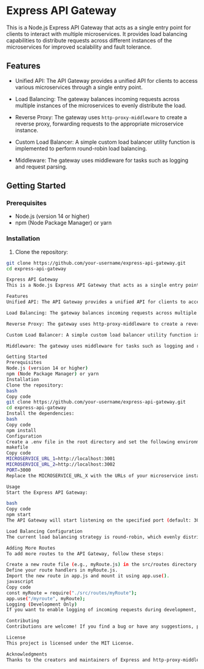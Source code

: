 # Express API Gateway

This is a Node.js Express API Gateway that acts as a single entry point for clients to interact with multiple microservices. It provides load balancing capabilities to distribute requests across different instances of the microservices for improved scalability and fault tolerance.

## Features

- Unified API: The API Gateway provides a unified API for clients to access various microservices through a single entry point.

- Load Balancing: The gateway balances incoming requests across multiple instances of the microservices to evenly distribute the load.

- Reverse Proxy: The gateway uses `http-proxy-middleware` to create a reverse proxy, forwarding requests to the appropriate microservice instance.

- Custom Load Balancer: A simple custom load balancer utility function is implemented to perform round-robin load balancing.

- Middleware: The gateway uses middleware for tasks such as logging and request parsing.

## Getting Started

### Prerequisites

- Node.js (version 14 or higher)
- npm (Node Package Manager) or yarn

### Installation

1. Clone the repository:

```bash
git clone https://github.com/your-username/express-api-gateway.git
cd express-api-gateway

Express API Gateway
This is a Node.js Express API Gateway that acts as a single entry point for clients to interact with multiple microservices. It provides load balancing capabilities to distribute requests across different instances of the microservices for improved scalability and fault tolerance.

Features
Unified API: The API Gateway provides a unified API for clients to access various microservices through a single entry point.

Load Balancing: The gateway balances incoming requests across multiple instances of the microservices to evenly distribute the load.

Reverse Proxy: The gateway uses http-proxy-middleware to create a reverse proxy, forwarding requests to the appropriate microservice instance.

Custom Load Balancer: A simple custom load balancer utility function is implemented to perform round-robin load balancing.

Middleware: The gateway uses middleware for tasks such as logging and request parsing.

Getting Started
Prerequisites
Node.js (version 14 or higher)
npm (Node Package Manager) or yarn
Installation
Clone the repository:
bash
Copy code
git clone https://github.com/your-username/express-api-gateway.git
cd express-api-gateway
Install the dependencies:
bash
Copy code
npm install
Configuration
Create a .env file in the root directory and set the following environment variables:
makefile
Copy code
MICROSERVICE_URL_1=http://localhost:3001
MICROSERVICE_URL_2=http://localhost:3002
PORT=3000
Replace the MICROSERVICE_URL_X with the URLs of your microservice instances. Update the PORT if you want the gateway to listen on a different port.

Usage
Start the Express API Gateway:

bash
Copy code
npm start
The API Gateway will start listening on the specified port (default: 3000) and forward incoming requests to the microservices based on the load balancing strategy.

Load Balancing Configuration
The current load balancing strategy is round-robin, which evenly distributes requests across the specified microservice instances. You can extend or modify the createLoadBalancer utility function in app.js to implement more sophisticated load balancing algorithms based on your needs.

Adding More Routes
To add more routes to the API Gateway, follow these steps:

Create a new route file (e.g., myRoute.js) in the src/routes directory.
Define your route handlers in myRoute.js.
Import the new route in app.js and mount it using app.use().
javascript
Copy code
const myRoute = require("./src/routes/myRoute");
app.use("/myroute", myRoute);
Logging (Development Only)
If you want to enable logging of incoming requests during development, set NODE_ENV=development in your .env file.

Contributing
Contributions are welcome! If you find a bug or have any suggestions, please open an issue or submit a pull request.

License
This project is licensed under the MIT License.

Acknowledgments
Thanks to the creators and maintainers of Express and http-proxy-middleware for their excellent libraries.
```
